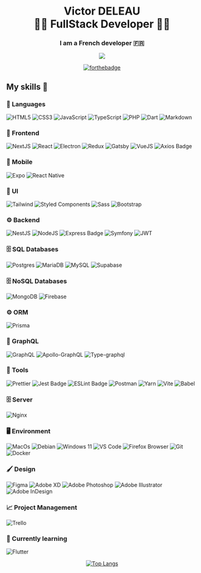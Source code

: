 <h1 align="center">
  <span>Victor DELEAU</span><br>
  <span>👨‍💻 FullStack Developer 👨‍💻</span>
</h1>

<h3 align="center">
  I am a French <strong>developer</strong> 🇫🇷<br/>
</h3>

<div align="center">

[<img src="https://ziadoua.github.io/m3-Markdown-Badges/badges/LinkedIn/linkedin1.svg" />](https://www.linkedin.com/in/victor-deleau/)

</div>

<div align="center">
  
[![forthebadge](https://forthebadge.com/images/badges/built-with-love.svg)](https://forthebadge.com)

</div>

## My skills 🚀

### 👅 Languages
![HTML5](https://ziadoua.github.io/m3-Markdown-Badges/badges/HTML/html1.svg)
![CSS3](https://ziadoua.github.io/m3-Markdown-Badges/badges/CSS/css1.svg)
![JavaScript](https://ziadoua.github.io/m3-Markdown-Badges/badges/Javascript/javascript3.svg)
![TypeScript](https://ziadoua.github.io/m3-Markdown-Badges/badges/TypeScript/typescript1.svg)
![PHP](https://ziadoua.github.io/m3-Markdown-Badges/badges/PHP/php1.svg)
![Dart](https://ziadoua.github.io/m3-Markdown-Badges/badges/Dart/dart1.svg)
![Markdown](https://ziadoua.github.io/m3-Markdown-Badges/badges/Markdown/markdown1.svg)

### 🧰 Frontend

![NextJS](https://img.shields.io/badge/next_js-black.svg?style=for-the-badge&logo=next.js&logoColor=white)
![React](https://ziadoua.github.io/m3-Markdown-Badges/badges/React/react2.svg)
![Electron](https://ziadoua.github.io/m3-Markdown-Badges/badges/Electron/electron1.svg)
![Redux](https://ziadoua.github.io/m3-Markdown-Badges/badges/Redux/redux1.svg)
![Gatsby](https://img.shields.io/badge/Gatsby-663399?style=for-the-badge&logo=gatsby&logoColor=white)
![VueJS](https://ziadoua.github.io/m3-Markdown-Badges/badges/Vue/vue3.svg)
![Axios Badge](https://ziadoua.github.io/m3-Markdown-Badges/badges/Axios/axios1.svg)

### 📱 Mobile 

![Expo](https://img.shields.io/badge/expo-1C1E24?style=for-the-badge&logo=expo&logoColor=#D04A37)
![React Native](https://ziadoua.github.io/m3-Markdown-Badges/badges/ReactNative/reactnative1.svg)

### 🎨 UI

![Tailwind](https://ziadoua.github.io/m3-Markdown-Badges/badges/TailwindCSS/tailwindcss1.svg)
![Styled Components](https://ziadoua.github.io/m3-Markdown-Badges/badges/styled-components/styled-components1.svg)
![Sass](https://ziadoua.github.io/m3-Markdown-Badges/badges/Sass/sass1.svg)
![Bootstrap](https://ziadoua.github.io/m3-Markdown-Badges/badges/Bootstrap/bootstrap1.svg)

### ⚙️ Backend

![NestJS](https://img.shields.io/badge/nest_js-%23E0234E.svg?style=for-the-badge&logo=nestjs&logoColor=white)
![NodeJS](https://ziadoua.github.io/m3-Markdown-Badges/badges/NodeJS/nodejs1.svg)
![Express Badge](https://ziadoua.github.io/m3-Markdown-Badges/badges/Express/express1.svg)
![Symfony](https://ziadoua.github.io/m3-Markdown-Badges/badges/Symfony/symfony1.svg)
![JWT](https://ziadoua.github.io/m3-Markdown-Badges/badges/JWT/jwt1.svg)

### 🗄  SQL Databases

![Postgres](https://ziadoua.github.io/m3-Markdown-Badges/badges/PostgreSQL/postgresql1.svg)
![MariaDB](https://ziadoua.github.io/m3-Markdown-Badges/badges/MariaDB/mariadb1.svg)
![MySQL](https://ziadoua.github.io/m3-Markdown-Badges/badges/MySQL/mysql1.svg)
![Supabase](https://ziadoua.github.io/m3-Markdown-Badges/badges/Supabase/supabase1.svg)

### 🗄  NoSQL Databases

![MongoDB](https://ziadoua.github.io/m3-Markdown-Badges/badges/MongoDB/mongodb1.svg)
![Firebase](https://ziadoua.github.io/m3-Markdown-Badges/badges/Firebase/firebase1.svg)

### ⚙️ ORM

![Prisma](https://ziadoua.github.io/m3-Markdown-Badges/badges/Prisma/prisma1.svg)

### 💢 GraphQL
![GraphQL](https://ziadoua.github.io/m3-Markdown-Badges/badges/GraphQL/graphql1.svg)
![Apollo-GraphQL](https://img.shields.io/badge/-ApolloGraphQL-311C87?style=for-the-badge&logo=apollo-graphql)
![Type-graphql](https://img.shields.io/badge/-TypeGraphQL-%23C04392?style=for-the-badge)

### 🔧 Tools
![Prettier](https://img.shields.io/badge/prettier-1A2C34?style=for-the-badge&logo=prettier&logoColor=F7BA3E)
![Jest Badge](https://img.shields.io/badge/Jest-C21325?logo=jest&logoColor=fff&style=for-the-badge)
![ESLint Badge](https://img.shields.io/badge/eslint-3A33D1?style=for-the-badge&logo=eslint&logoColor=white)
![Postman](https://img.shields.io/badge/postman-%23FF6C37.svg?style=for-the-badge&logo=postman&logoColor=white)
![Yarn](https://ziadoua.github.io/m3-Markdown-Badges/badges/Yarn/yarn1.svg)
![Vite](https://img.shields.io/badge/vite-%23646CFF.svg?style=for-the-badge&logo=vite&logoColor=white)
![Babel](https://ziadoua.github.io/m3-Markdown-Badges/badges/Babel/babel1.svg)

### 🗄 Server

![Nginx](https://ziadoua.github.io/m3-Markdown-Badges/badges/NGINX/nginx1.svg)

### 🖥️ Environment

![MacOs](https://ziadoua.github.io/m3-Markdown-Badges/badges/macOS/macos1.svg)
![Debian](https://ziadoua.github.io/m3-Markdown-Badges/badges/Debian/debian1.svg)
![Windows 11](https://ziadoua.github.io/m3-Markdown-Badges/badges/Windows/windows1.svg)
![VS Code](https://ziadoua.github.io/m3-Markdown-Badges/badges/VisualStudioCode/visualstudiocode1.svg)
![Firefox Browser](https://ziadoua.github.io/m3-Markdown-Badges/badges/Firefox/firefox2.svg)
![Git](https://ziadoua.github.io/m3-Markdown-Badges/badges/Git/git1.svg)
![Docker](https://ziadoua.github.io/m3-Markdown-Badges/badges/Docker/docker1.svg)

### 🖌 Design

![Figma](https://ziadoua.github.io/m3-Markdown-Badges/badges/Figma/figma2.svg)
![Adobe XD](https://ziadoua.github.io/m3-Markdown-Badges/badges/XD/xd1.svg)
![Adobe Photoshop](https://ziadoua.github.io/m3-Markdown-Badges/badges/Photoshop/photoshop1.svg)
![Adobe Illustrator](https://ziadoua.github.io/m3-Markdown-Badges/badges/Illustrator/illustrator1.svg)
![Adobe InDesign](https://ziadoua.github.io/m3-Markdown-Badges/badges/InDesign/indesign1.svg)

### 📈 Project Management

![Trello](https://img.shields.io/badge/Trello-0052CC?style=for-the-badge&logo=trello&logoColor=white)

### 🧠 Currently learning
![Flutter](https://ziadoua.github.io/m3-Markdown-Badges/badges/Flutter/flutter1.svg)

<div align='center'>
  
[![Top Langs](https://github-readme-stats.vercel.app/api/top-langs/?username=deleau-victor&layout=compact&show_icons=true&theme=onedark&locale=en)](https://github.com/anuraghazra/github-readme-stats)
  
</div>
